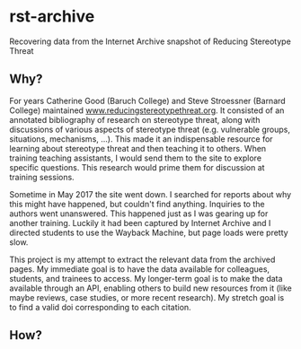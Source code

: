 # rst-archive

Recovering data from the Internet Archive snapshot of Reducing Stereotype Threat

## Why?

For years Catherine Good (Baruch College) and Steve Stroessner (Barnard College) maintained www.reducingstereotypethreat.org. It consisted of an annotated bibliography of research on stereotype threat, along with discussions of various aspects of stereotype threat (e.g. vulnerable groups, situations, mechanisms, ...). This made it an indispensable resource for learning about stereotype threat and then teaching it to others. When training teaching assistants, I would send them to the site to explore specific questions. This research would prime them for discussion at training sessions.

Sometime in May 2017 the site went down. I searched for reports about why this might have happened, but couldn't find anything. Inquiries to the authors went unanswered. This happened just as I was gearing up for another training. Luckily it had been captured by Internet Archive and I directed students to use the Wayback Machine, but page loads were pretty slow. 

This project is my attempt to extract the relevant data from the archived pages. My immediate goal is to have the data available for colleagues, students, and trainees to access. My longer-term goal is to make the data available through an API, enabling others to build new resources from it (like maybe reviews, case studies, or more recent research). My stretch goal is to find a valid doi corresponding to each citation.

## How?
